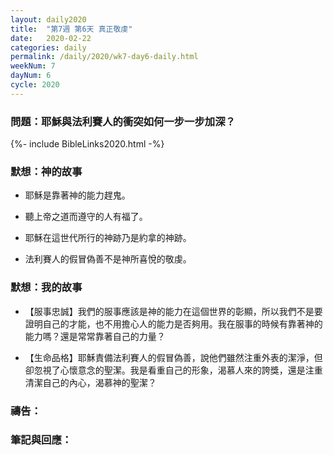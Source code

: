 ```yaml
---
layout: daily2020
title:  "第7週 第6天 真正敬虔"
date:   2020-02-22
categories: daily
permalink: /daily/2020/wk7-day6-daily.html
weekNum: 7
dayNum: 6
cycle: 2020
---
```


### 問題：耶穌與法利賽人的衝突如何一步一步加深？

{%- include BibleLinks2020.html -%}

### 默想：神的故事 
+ 耶穌是靠著神的能力趕鬼。

+ 聽上帝之道而遵守的人有福了。

+ 耶穌在這世代所行的神跡乃是約拿的神跡。

+ 法利賽人的假冒偽善不是神所喜悅的敬虔。

### 默想：我的故事
+ 【服事忠誠】我們的服事應該是神的能力在這個世界的彰顯，所以我們不是要證明自己的才能，也不用擔心人的能力是否夠用。我在服事的時候有靠著神的能力嗎？還是常常靠著自己的力量？

+ 【生命品格】耶穌責備法利賽人的假冒偽善，說他們雖然注重外表的潔淨，但卻忽視了心懷意念的聖潔。我是看重自己的形象，渴慕人來的誇獎，還是注重清潔自己的內心，渴慕神的聖潔？

### 禱告：

### 筆記與回應：
